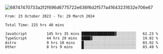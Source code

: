 ![68747470733a2f2f696d6775722e636f6d2f577a41643231632e706e67](https://github.com/koreoxy/koreoxy/assets/73381115/a29b30a2-7b86-4bf1-a3b8-5e7cb8eb1ab0)




<!--START_SECTION:waka-->

```txt
From: 23 October 2023 - To: 29 March 2024

Total Time: 225 hrs 48 mins

JavaScript         145 hrs 35 mins ███████████████▓░░░░░░░░░   62.23 %
TypeScript         44 hrs 29 mins  ████▓░░░░░░░░░░░░░░░░░░░░   19.02 %
Astro              9 hrs 10 mins   █░░░░░░░░░░░░░░░░░░░░░░░░   03.92 %
Other              8 hrs 9 mins    █░░░░░░░░░░░░░░░░░░░░░░░░   03.49 %
```

<!--END_SECTION:waka-->
